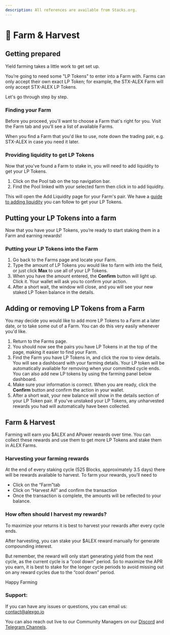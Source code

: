 ```yaml
---
description: All references are available from Stacks.org.
---
```


# 🎣 Farm & Harvest

## Getting prepared

Yield farming takes a little work to get set up.

You’re going to need some "LP Tokens" to enter into a Farm with. Farms can only accept their own exact LP Token; for example, the STX-ALEX Farm will only accept STX-ALEX LP Tokens.

Let's go through step by step.

### Finding your Farm

Before you proceed, you'll want to choose a Farm that's right for you. Visit the Farm tab and you’ll see a list of available Farms.

When you find a Farm that you'd like to use, note down the trading pair, e.g. STX-ALEX in case you need it later.

### Providing liquidity to get LP Tokens

Now that you've found a Farm to stake in, you will need to add liquidity to get your LP Tokens.

1. Click on the Pool tab on the top navigation bar.&#x20;
2. Find the Pool linked with your selected farm then click in to add liquidity.

This will open the Add Liquidity page for your Farm's pair. We have a [guide to adding liquidity](how-to-add-remove-liquidity.md) you can follow to get your LP Tokens.

## Putting your LP Tokens into a farm

Now that you have your LP Tokens, you’re ready to start staking them in a Farm and earning rewards!

### Putting your LP Tokens into the Farm

1. Go back to the Farms page and locate your Farm.
2. Type the amount of LP Tokens you would like to farm with into the field, or just click **Max** to use all of your LP Tokens.
3. When you have the amount entered, the **Confirm** button will light up. Click it. Your wallet will ask you to confirm your action.
4. After a short wait, the window will close, and you will see your new staked LP Token balance in the details.

## Adding or removing LP Tokens from a Farm

You may decide you would like to add more LP Tokens to a Farm at a later date, or to take some out of a Farm. You can do this very easily whenever you'd like.

1. Return to the Farms page.&#x20;
2. You should now see the pairs you have LP Tokens in at the top of the page, making it easier to find your Farm.
3. Find the Farm you have LP Tokens in, and click the row to view details. You will see a dashboard with your farming details. Your LP token will be automatically avaliable for removing when your committed cycle ends. You can also add new LP tokens by using the farming panel below dashboard.
4. Make sure your information is correct. When you are ready, click the **Confirm** button and confirm the action in your wallet.
5. After a short wait, your new balance will show in the details section of your LP Token pair. If you've unstaked your LP Tokens, any unharvested rewards you had will automatically have been collected.

## Farm & Harvest

Farming will earn you $ALEX and APower rewards over time. You can collect these rewards and use them to get more LP Tokens and stake them in ALEX Farms.

### Harvesting your farming rewards

At the end of every staking cycle (525 Blocks, approximately 3.5 days) there will be rewards available to harvest. To farm your rewards, you’ll need to

* Click on the “Farm”tab
* Click on “Harvest All” and confirm the transaction
* Once the transaction is complete, the amounts will be reflected to your balance.

### How often should I harvest my rewards?

To maximize your returns it is best to harvest your rewards after every cycle ends.

After harvesting, you can stake your $ALEX reward manually for generate compounding interest.

But remember, the reward will only start generating yield from the next cycle, as the current cycle is a “cool down” period. So to maximize the APR you earn, it is best to stake for the longer cycle periods to avoid missing out on any reward cycles due to the “cool down” period.

Happy Farming

### **Support:**

If you can have any issues or questions, you can email us: [contact@alexgo.io](mailto:contact@alexgo.io)

You can also reach out live to our Community Managers on our [Discord](https://discord.gg/alexgo) and [Telegram Channels](https://t.me/AlexCommunity).
